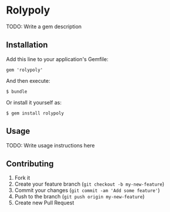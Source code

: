 # Rolypoly

TODO: Write a gem description

## Installation

Add this line to your application's Gemfile:

    gem 'rolypoly'

And then execute:

    $ bundle

Or install it yourself as:

    $ gem install rolypoly

## Usage

TODO: Write usage instructions here

## Contributing

1. Fork it
2. Create your feature branch (`git checkout -b my-new-feature`)
3. Commit your changes (`git commit -am 'Add some feature'`)
4. Push to the branch (`git push origin my-new-feature`)
5. Create new Pull Request
